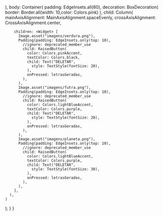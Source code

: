  ),
    body: Container(
      padding: EdgeInsets.all(60),
      decoration: BoxDecoration(
          border: Border.all(width: 10,color: Colors.pink)
      ),
      child: Column(
        mainAxisAlignment: MainAxisAlignment.spaceEvenly,
        crossAxisAlignment: CrossAxisAlignment.center,

        children: <Widget> [
          Image.asset("imagens/verdura.png"),
          Padding(padding: EdgeInsets.only(top: 10),
            //ignore: deprecated_member_use
            child: RaisedButton(
              color: Colors.pinkAccent,
              textColor: Colors.black,
              child: Text("DELETAR",
                style: TextStyle(fontSize: 20),
              ),
              onPressed: letrasGeradas,
            ),
          ),
          Image.asset("imagens/futra.png"),
          Padding(padding: EdgeInsets.only(top: 10),
            //ignore: deprecated_member_use
            child: RaisedButton(
              color: Colors.lightBlueAccent,
              textColor: Colors.purple,
              child: Text("DELETAR",
                style: TextStyle(fontSize: 20),
              ),
              onPressed: letrasGeradas,
            ),
          ),
          Image.asset("imagens/planeta.png"),
          Padding(padding: EdgeInsets.only(top: 10),
            //ignore: deprecated_member_use
            child: RaisedButton(
              color: Colors.lightBlueAccent,
              textColor: Colors.purple,
              child: Text("DELETAR",
                style: TextStyle(fontSize: 30),
              ),
              onPressed: letrasGeradas,
            ),
          ),
        ],
      ),
    )
);
} }
